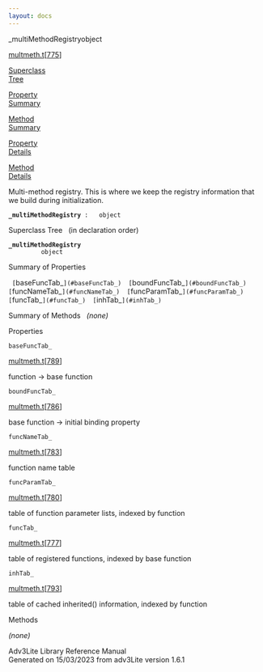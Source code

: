 ```yaml
---
layout: docs
---
```

<span class="title">\_multiMethodRegistry</span><span class="type">object</span>

[multmeth.t](../file/multmeth.t.html)\[[775](../source/multmeth.t.html#775)\]

[Superclass  
Tree](#_SuperClassTree_)

[Property  
Summary](#_PropSummary_)

[Method  
Summary](#_MethodSummary_)

[Property  
Details](#_Properties_)

[Method  
Details](#_Methods_)



Multi-method registry. This is where we keep the registry information
that we build during initialization.

**`_multiMethodRegistry`**` :   object`



<span id="_SuperClassTree_"></span>



<span class="hdln">Superclass Tree</span>   (in declaration order)



**`_multiMethodRegistry`**  
`         object`  
<span id="_PropSummary_"></span>



<span class="hdln">Summary of Properties</span>  



` [`baseFuncTab_`](#baseFuncTab_)  [`boundFuncTab_`](#boundFuncTab_)  [`funcNameTab_`](#funcNameTab_)  [`funcParamTab_`](#funcParamTab_)  [`funcTab_`](#funcTab_)  [`inhTab_`](#inhTab_)  `

<span id="_MethodSummary_"></span>



<span class="hdln">Summary of Methods</span>  
*(none)* <span id="_Properties_"></span>



<span class="hdln">Properties</span>  



<span id="baseFuncTab_"></span>

`baseFuncTab_`

[multmeth.t](../file/multmeth.t.html)\[[789](../source/multmeth.t.html#789)\]



function -\> base function



<span id="boundFuncTab_"></span>

`boundFuncTab_`

[multmeth.t](../file/multmeth.t.html)\[[786](../source/multmeth.t.html#786)\]



base function -\> initial binding property



<span id="funcNameTab_"></span>

`funcNameTab_`

[multmeth.t](../file/multmeth.t.html)\[[783](../source/multmeth.t.html#783)\]



function name table



<span id="funcParamTab_"></span>

`funcParamTab_`

[multmeth.t](../file/multmeth.t.html)\[[780](../source/multmeth.t.html#780)\]



table of function parameter lists, indexed by function



<span id="funcTab_"></span>

`funcTab_`

[multmeth.t](../file/multmeth.t.html)\[[777](../source/multmeth.t.html#777)\]



table of registered functions, indexed by base function



<span id="inhTab_"></span>

`inhTab_`

[multmeth.t](../file/multmeth.t.html)\[[793](../source/multmeth.t.html#793)\]



table of cached inherited() information, indexed by function



<span id="_Methods_"></span>



<span class="hdln">Methods</span>  



*(none)*



Adv3Lite Library Reference Manual  
Generated on 15/03/2023 from adv3Lite version 1.6.1



